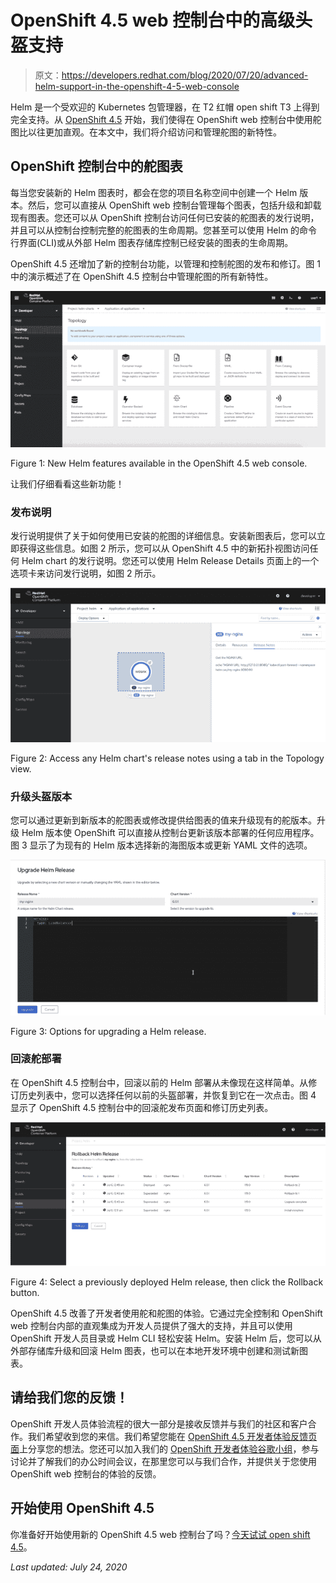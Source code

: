 # OpenShift 4.5 web 控制台中的高级头盔支持

> 原文：<https://developers.redhat.com/blog/2020/07/20/advanced-helm-support-in-the-openshift-4-5-web-console>

Helm 是一个受欢迎的 Kubernetes 包管理器，在 T2 红帽 open shift T3 上得到完全支持。从 [OpenShift 4.5](http://www.openshift.com/try) 开始，我们使得在 OpenShift web 控制台中使用舵图比以往更加直观。在本文中，我们将介绍访问和管理舵图的新特性。

## OpenShift 控制台中的舵图表

每当您安装新的 Helm 图表时，都会在您的项目名称空间中创建一个 Helm 版本。然后，您可以直接从 OpenShift web 控制台管理每个图表，包括升级和卸载现有图表。您还可以从 OpenShift 控制台访问任何已安装的舵图表的发行说明，并且可以从控制台控制完整的舵图表的生命周期。您甚至可以使用 Helm 的命令行界面(CLI)或从外部 Helm 图表存储库控制已经安装的图表的生命周期。

OpenShift 4.5 还增加了新的控制台功能，以管理和控制舵图的发布和修订。图 1 中的演示概述了在 OpenShift 4.5 控制台中管理舵图的所有新特性。

[![A demonstration of features for accessing and managing Helm charts in the OpenShift 4.5 web console.](img/888bf49e717a412917311cbd1a0d65ae.png "rh-openshift4-5-helm")](/sites/default/files/blog/2020/07/rh-openshift4-5-helm.gif)

Figure 1: New Helm features available in the OpenShift 4.5 web console.

让我们仔细看看这些新功能！

### 发布说明

发行说明提供了关于如何使用已安装的舵图的详细信息。安装新图表后，您可以立即获得这些信息。如图 2 所示，您可以从 OpenShift 4.5 中的新拓扑视图访问任何 Helm chart 的发行说明。您还可以使用 Helm Release Details 页面上的一个选项卡来访问发行说明，如图 2 所示。

[![](img/d27c287693f63cbe7d3fce2f8c95b92c.png "45-HelmReleases-02")](/sites/default/files/blog/2020/07/45-HelmReleases-02-1.png)

Figure 2: Access any Helm chart's release notes using a tab in the Topology view.

### 升级头盔版本

您可以通过更新到新版本的舵图表或修改提供给图表的值来升级现有的舵版本。升级 Helm 版本使 OpenShift 可以直接从控制台更新该版本部署的任何应用程序。图 3 显示了为现有的 Helm 版本选择新的海图版本或更新 YAML 文件的选项。

[![A screenshot of the options to upload a new file or update the existing YAML file.](img/0e09f8b44eefade2621bf594a589ab7a.png "45-HelmReleases-03")](/sites/default/files/blog/2020/07/45-HelmReleases-03-1.png)

Figure 3: Options for upgrading a Helm release.

### 回滚舵部署

在 OpenShift 4.5 控制台中，回滚以前的 Helm 部署从未像现在这样简单。从修订历史列表中，您可以选择任何以前的头盔部署，并恢复到它在一次点击。图 4 显示了 OpenShift 4.5 控制台中的回滚舵发布页面和修订历史列表。

[![A screenshot of the Rollback Helm Release page and the Revision History list in the OpenShift 4.5 console.](img/b9188dfe838f7c89ab6d7c99d4c4d3f3.png "45-HelmReleases-04")](/sites/default/files/blog/2020/07/45-HelmReleases-04-1.png)

Figure 4: Select a previously deployed Helm release, then click the Rollback button.

OpenShift 4.5 改善了开发者使用舵和舵图的体验。它通过完全控制和 OpenShift web 控制台内部的直观集成为开发人员提供了强大的支持，并且可以使用 OpenShift 开发人员目录或 Helm CLI 轻松安装 Helm。安装 Helm 后，您可以从外部存储库升级和回滚 Helm 图表，也可以在本地开发环境中创建和测试新图表。

## 请给我们您的反馈！

OpenShift 开发人员体验流程的很大一部分是接收反馈并与我们的社区和客户合作。我们希望收到您的来信。我们希望您能在 [OpenShift 4.5 开发者体验反馈页面](https://forms.gle/zDd4tuWvjndCRVMD8)上分享您的想法。您还可以加入我们的 [OpenShift 开发者体验谷歌小组](https://groups.google.com/forum/#!forum/openshift-dev-users)，参与讨论并了解我们的办公时间会议，在那里您可以与我们合作，并提供关于您使用 OpenShift web 控制台的体验的反馈。

## 开始使用 OpenShift 4.5

你准备好开始使用新的 OpenShift 4.5 web 控制台了吗？[今天试试 open shift 4.5](http://www.openshift.com/try)。

*Last updated: July 24, 2020*